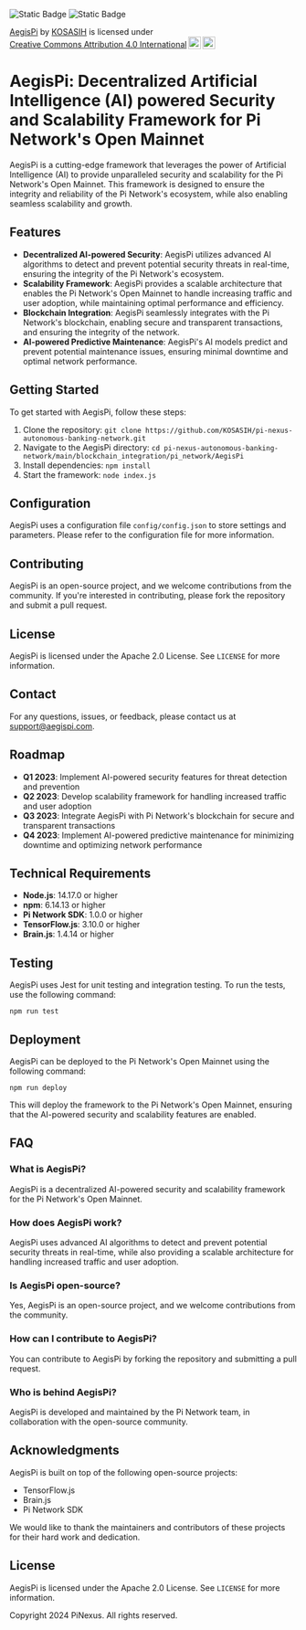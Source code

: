![Static Badge](https://img.shields.io/badge/%F0%9F%8C%90-PiNexus-gold)
![Static Badge](https://img.shields.io/badge/Aegis-Pi-violet)

<p xmlns:cc="http://creativecommons.org/ns#" xmlns:dct="http://purl.org/dc/terms/"><a property="dct:title" rel="cc:attributionURL" href="https://github.com/KOSASIH/pi-nexus-autonomous-banking-network/tree/main/blockchain_integration/pi_network/AegisPi">AegisPi</a> by <a rel="cc:attributionURL dct:creator" property="cc:attributionName" href="https://www.linkedin.com/in/kosasih-81b46b5a">KOSASIH</a> is licensed under <a href="https://creativecommons.org/licenses/by/4.0/?ref=chooser-v1" target="_blank" rel="license noopener noreferrer" style="display:inline-block;">Creative Commons Attribution 4.0 International<img style="height:22px!important;margin-left:3px;vertical-align:text-bottom;" src="https://mirrors.creativecommons.org/presskit/icons/cc.svg?ref=chooser-v1" alt=""><img style="height:22px!important;margin-left:3px;vertical-align:text-bottom;" src="https://mirrors.creativecommons.org/presskit/icons/by.svg?ref=chooser-v1" alt=""></a></p>

AegisPi: Decentralized Artificial Intelligence (AI) powered Security and Scalability Framework for Pi Network's Open Mainnet
=====================================================================================================

AegisPi is a cutting-edge framework that leverages the power of Artificial Intelligence (AI) to provide unparalleled security and scalability for the Pi Network's Open Mainnet. This framework is designed to ensure the integrity and reliability of the Pi Network's ecosystem, while also enabling seamless scalability and growth.

Features
--------

* **Decentralized AI-powered Security**: AegisPi utilizes advanced AI algorithms to detect and prevent potential security threats in real-time, ensuring the integrity of the Pi Network's ecosystem.
* **Scalability Framework**: AegisPi provides a scalable architecture that enables the Pi Network's Open Mainnet to handle increasing traffic and user adoption, while maintaining optimal performance and efficiency.
* **Blockchain Integration**: AegisPi seamlessly integrates with the Pi Network's blockchain, enabling secure and transparent transactions, and ensuring the integrity of the network.
* **AI-powered Predictive Maintenance**: AegisPi's AI models predict and prevent potential maintenance issues, ensuring minimal downtime and optimal network performance.

Getting Started
---------------

To get started with AegisPi, follow these steps:

1. Clone the repository: `git clone https://github.com/KOSASIH/pi-nexus-autonomous-banking-network.git`
2. Navigate to the AegisPi directory: `cd pi-nexus-autonomous-banking-network/main/blockchain_integration/pi_network/AegisPi`
3. Install dependencies: `npm install`
4. Start the framework: `node index.js`

Configuration
-------------

AegisPi uses a configuration file `config/config.json` to store settings and parameters. Please refer to the configuration file for more information.

Contributing
------------

AegisPi is an open-source project, and we welcome contributions from the community. If you're interested in contributing, please fork the repository and submit a pull request.

License
-------

AegisPi is licensed under the Apache 2.0 License. See `LICENSE` for more information.

Contact
-------

For any questions, issues, or feedback, please contact us at [support@aegispi.com](mailto:support@aegispi.com).

Roadmap
--------

* **Q1 2023**: Implement AI-powered security features for threat detection and prevention
* **Q2 2023**: Develop scalability framework for handling increased traffic and user adoption
* **Q3 2023**: Integrate AegisPi with Pi Network's blockchain for secure and transparent transactions
* **Q4 2023**: Implement AI-powered predictive maintenance for minimizing downtime and optimizing network performance

Technical Requirements
--------------------

* **Node.js**: 14.17.0 or higher
* **npm**: 6.14.13 or higher
* **Pi Network SDK**: 1.0.0 or higher
* **TensorFlow.js**: 3.10.0 or higher
* **Brain.js**: 1.4.14 or higher

Testing
-------

AegisPi uses Jest for unit testing and integration testing. To run the tests, use the following command:

`npm run test`

Deployment
----------

AegisPi can be deployed to the Pi Network's Open Mainnet using the following command:

`npm run deploy`

This will deploy the framework to the Pi Network's Open Mainnet, ensuring that the AI-powered security and scalability features are enabled.

FAQ
---

### What is AegisPi?
AegisPi is a decentralized AI-powered security and scalability framework for the Pi Network's Open Mainnet.

### How does AegisPi work?
AegisPi uses advanced AI algorithms to detect and prevent potential security threats in real-time, while also providing a scalable architecture for handling increased traffic and user adoption.

### Is AegisPi open-source?
Yes, AegisPi is an open-source project, and we welcome contributions from the community.

### How can I contribute to AegisPi?
You can contribute to AegisPi by forking the repository and submitting a pull request.

### Who is behind AegisPi?
AegisPi is developed and maintained by the Pi Network team, in collaboration with the open-source community.

Acknowledgments
--------------

AegisPi is built on top of the following open-source projects:

* TensorFlow.js
* Brain.js
* Pi Network SDK

We would like to thank the maintainers and contributors of these projects for their hard work and dedication.

License
-------

AegisPi is licensed under the Apache 2.0 License. See `LICENSE` for more information.

Copyright 2024 PiNexus. All rights reserved.
